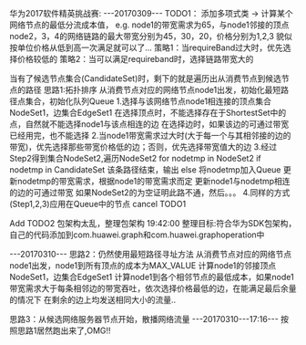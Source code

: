 华为2017软件精英挑战赛:
---20170309---
TODO1：
添加多项式类 -> 计算某个网络节点的最低分流成本值，
e.g. node1的带宽需求为65，与node1邻接的顶点node2，3，4的网络链路的最大带宽分别为45，30，20，价格分别为1,2,3
貌似按单位价格从低到高一次满足就可以了...
策略1：当requireBand过大时，优先选择价格较低的
策略2：当可以满足requireband时，选择链路带宽大的

当有了候选节点集合(CandidateSet)时，剩下的就是遍历出从消费节点到候选节点的路径
思路1:拓扑排序
从消费节点对应的网络节点node1出发，初始化最短路径点集合，初始化队列Queue
   1.选择与该网络节点node1相连接的顶点集合NodeSet1，边集合EdgeSet1
                           在选择顶点时，不能选择存在于ShortestSet中的点，自然就不能选择node1与该点相连的边
                           在选择边时，如果该边的可通过带宽已经用完，也不能选择
   2.当node1带宽需求过大时(大于每一个与其相邻接的边的带宽)，优先选择那些带宽价格低的边；否则，优先选择带宽值大的边
   3.经过Step2得到集合NodeSet2,遍历NodeSet2
         for nodetmp in NodeSet2
            if nodetmp in CandidateSet
                                             该条路径结束，输出
            else 
                                             将nodetmp加入Queue
                                             更新nodetmp的带宽需求，根据node1的带宽需求而定
                                             更新node1与nodetmp相连的边的可通过带宽
               如果NodeSet2的为空证明此路不通，然后。。。
   4.同样的方式(Step1,2,3)应用在Queue中的节点
cancel TODO1

Add TODO2  包架构太乱，整理包架构  19:42:00
     整理目标:符合华为SDK包架构，自己的代码添加到com.huawei.graph和com.huawei.graphoperation中
     
---20170310---
思路2：仍然使用最短路径寻址方法
从消费节点对应的网络节点node1出发，node1到所有顶点的成本为MAX_VALUE
    计算node1的邻接顶点NodeSet1，边集合EdgeSet1
       计算node1到各个相邻节点的最低成本，如果node1带宽需求大于每条相邻边的带宽吞吐，依次选择价格最低的边，在能满足最后余量的情况下
       在剩余的边上均发送相同大小的流量..
       
思路3：从候选网络服务器节点开始，散播网络流量
---20170310---17:16---
按照思路1居然跑出来了,OMG!!
